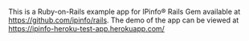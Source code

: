 This is a Ruby-on-Rails example app for IPinfo® Rails Gem available at https://github.com/ipinfo/rails.
The demo of the app can be viewed at https://ipinfo-heroku-test-app.herokuapp.com/
